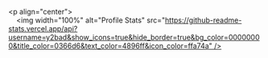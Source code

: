 <p align="center"> 
     <img width="100%" alt="Profile Stats" src="https://github-readme-stats.vercel.app/api?username=y2bad&show_icons=true&hide_border=true&bg_color=00000000&title_color=0366d6&text_color=4896ff&icon_color=ffa74a" /> 
 </p>

<!--
**y2bad/y2bad** is a ✨ _special_ ✨ repository because its `README.md` (this file) appears on your GitHub profile.

Here are some ideas to get you started:

- 🔭 I’m currently working on ...
- 🌱 I’m currently learning ...
- 👯 I’m looking to collaborate on ...
- 🤔 I’m looking for help with ...
- 💬 Ask me about ...
- 📫 How to reach me: ...
- 😄 Pronouns: ...
- ⚡ Fun fact: ...
-->
